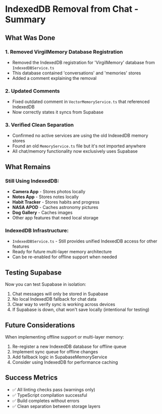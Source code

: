 # IndexedDB Removal from Chat - Summary

## What Was Done

### 1. Removed VirgilMemory Database Registration
- Removed the IndexedDB registration for 'VirgilMemory' database from `IndexedDBService.ts`
- This database contained 'conversations' and 'memories' stores
- Added a comment explaining the removal

### 2. Updated Comments
- Fixed outdated comment in `VectorMemoryService.ts` that referenced IndexedDB
- Now correctly states it syncs from Supabase

### 3. Verified Clean Separation
- Confirmed no active services are using the old IndexedDB memory stores
- Found an old `MemoryService.ts` file but it's not imported anywhere
- All chat/memory functionality now exclusively uses Supabase

## What Remains

### Still Using IndexedDB:
- **Camera App** - Stores photos locally
- **Notes App** - Stores notes locally  
- **Habit Tracker** - Stores habits and progress
- **NASA APOD** - Caches astronomy pictures
- **Dog Gallery** - Caches images
- Other app features that need local storage

### IndexedDB Infrastructure:
- `IndexedDBService.ts` - Still provides unified IndexedDB access for other features
- Ready for future multi-layer memory architecture
- Can be re-enabled for offline support when needed

## Testing Supabase

Now you can test Supabase in isolation:
1. Chat messages will only be stored in Supabase
2. No local IndexedDB fallback for chat data
3. Clear way to verify sync is working across devices
4. If Supabase is down, chat won't save locally (intentional for testing)

## Future Considerations

When implementing offline support or multi-layer memory:
1. Re-register a new IndexedDB database for offline queue
2. Implement sync queue for offline changes
3. Add fallback logic in SupabaseMemoryService
4. Consider using IndexedDB for performance caching

## Success Metrics
- ✅ All linting checks pass (warnings only)
- ✅ TypeScript compilation successful
- ✅ Build completes without errors
- ✅ Clean separation between storage layers
